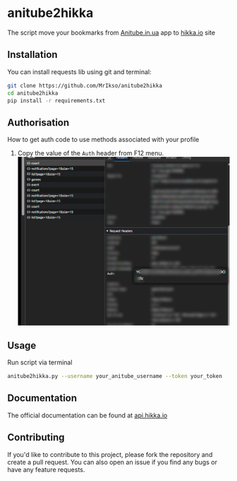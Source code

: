 # anitube2hikka
The script move your bookmarks from [Anitube.in.ua](https://anitube.in.ua) app to [hikka.io](https://hikka.io) site

## Installation

You can install requests lib using git and terminal:

```bash
git clone https://github.com/MrIkso/anitube2hikka
cd anitube2hikka
pip install -r requirements.txt
```

## Authorisation
How to get auth code to use methods associated with your profile
1. Copy the value of the `Auth` header from F12 menu.
![token.png](img/token.png)

## Usage

Run script via terminal

```bash
anitube2hikka.py --username your_anitube_username --token your_token
```

## Documentation

The official documentation can be found at [api.hikka.io](https://api.hikka.io/docs#)

## Contributing

If you'd like to contribute to this project, please fork the repository and create a pull request. You can also open an issue if you find any bugs or have any feature requests.
